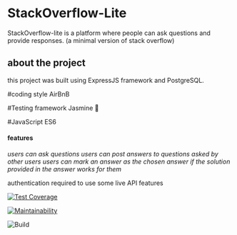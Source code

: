 # StackOverflow-Lite
StackOverflow-lite​ is a platform where people can ask questions and provide responses. (a minimal version of stack overflow) 

## about the project
this project was built using ExpressJS framework and PostgreSQL. 

#coding style
AirBnB

#Testing framework 
Jasmine 🚄

#JavaScript
ES6



#### features
*users can ask questions*
*users can post answers to questions asked by other users*
*users can mark an answer as the chosen answer if the solution provided in the answer works for them*

authentication required to use some live API features 




[![Test Coverage](https://api.codeclimate.com/v1/badges/c40a335c9772e1b69319/test_coverage)](https://codeclimate.com/github/michaelNgiri/StackOverflow-Lite/test_coverage)


[![Maintainability](https://api.codeclimate.com/v1/badges/c40a335c9772e1b69319/maintainability)](https://codeclimate.com/github/michaelNgiri/StackOverflow-Lite/maintainability)

![Build](https://travis-ci.org/michaelNgiri/StackOverflow-Lite.svg?branch=master)


